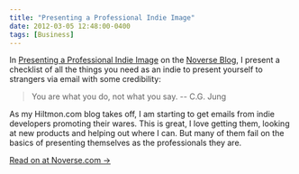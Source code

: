 ```yaml
---
title: "Presenting a Professional Indie Image"
date: 2012-03-05 12:48:00-0400
tags: [Business]
---
```


In [Presenting a Professional Indie Image](https://noverse.com/blog/2012/03/presenting-a-professional-indie-image/) on the [Noverse Blog](https://noverse.com), I present a checklist of all the things you need as an indie to present yourself to strangers via email with some credibility:

> You are what you do, not what you say. -- C.G. Jung

As my Hiltmon.com blog takes off, I am starting to get emails from indie developers promoting their wares. This is great, I love getting them, looking at new products and helping out where I can. But many of them fail on the basics of presenting themselves as the professionals they are.

<footer><a rel="full-article" href="https://noverse.com/blog/2012/03/presenting-a-professional-indie-image/">Read on at Noverse.com &rarr;</a></footer>
